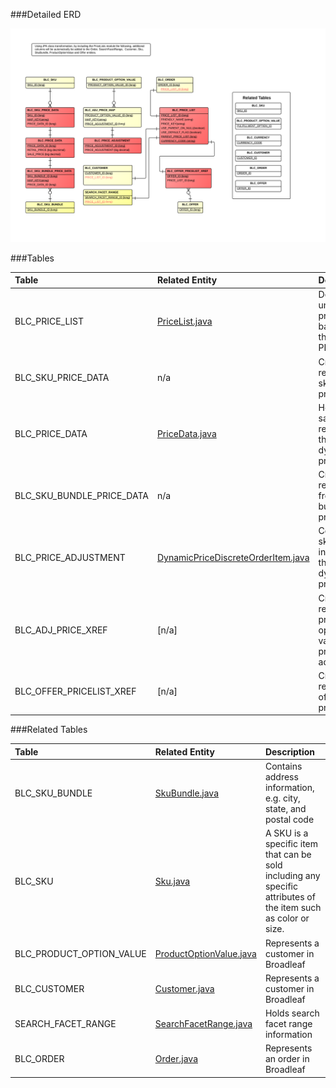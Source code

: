 ###Detailed ERD

[![PriceLists Details](images/dataModel/modules/PriceLists/PriceListsDetailedERD.png)](images/dataModel/modules/PriceLists/PriceListsDetailedERD.png)

###Tables

| Table                      | Related Entity | Description                                         |
|:---------------------------|:----------|:----------------------------------------------------|
|BLC_PRICE_LIST       | [PriceList.java](http://javadoc.broadleafcommerce.org/current/framework/org/broadleafcommerce/core/order/domain/PriceListImpl.html)      | Defines a unique pricelist based on the PRICE_KEY|
|BLC_SKU_PRICE_DATA     | n/a     | Cross references sku to pricedata  |
|BLC_PRICE_DATA     | [PriceData.java](http://javadoc.broadleafcommerce.org/current/framework/org/broadleafcommerce/core/order/domain/PriceData.html)      |Holds the sale and retail price that will be dynamically priced  |
|BLC_SKU_BUNDLE_PRICE_DATA     | n/a       | Cross reference from sku bundle to price data  |
|BLC_PRICE_ADJUSTMENT | [DynamicPriceDiscreteOrderItem.java](http://javadoc.broadleafcommerce.org/current/framework/org/broadleafcommerce/core/order/domain/PriceAdjusmentmet.java)      | Contains sku price information that is dynamically priced  |
|BLC_ADJ_PRICE_XREF           | [n/a]      | Cross references product option value to price adjustment  |
|BLC_OFFER_PRICELIST_XREF     | [n/a]    | Cross references offer to prices list   |

###Related Tables

| Table                | Related Entity    | Description                                         |
|:---------------------|:--------------|:----------------------------------------------------|
|BLC_SKU_BUNDLE           | [SkuBundle.java](http://javadoc.broadleafcommerce.org/current/framework/org/broadleafcommerce/core/catalog/domain/SkuBundle.html)           | Contains address information, e.g. city, state, and postal code  |
|BLC_SKU          | [Sku.java](http://javadoc.broadleafcommerce.org/current/framework/org/broadleafcommerce/core/catalog/domain/Sku.html)          |  A SKU is a specific item that can be sold including any specific attributes of the item such as color or size.    |
|BLC_PRODUCT_OPTION_VALUE          | [ProductOptionValue.java](http://javadoc.broadleafcommerce.org/current/framework/org/broadleafcommerce/core/catalog/domain/ProductOptionValue.html)          | Represents a customer in Broadleaf  |
|BLC_CUSTOMER| [Customer.java](http://javadoc.broadleafcommerce.org/current/profile/org/broadleafcommerce/profile/core/domain/Customer.html)          | Represents a customer in Broadleaf  |
|SEARCH_FACET_RANGE | [SearchFacetRange.java](http://javadoc.broadleafcommerce.org/current/framework/org/broadleafcommerce/core/order/domain/FulfillmentGroup.html)          | Holds search facet range information  |
|BLC_ORDER             | [Order.java](http://javadoc.broadleafcommerce.org/current/framework/org/broadleafcommerce/core/order/domain/Order.html)          | Represents an order in Broadleaf  |
